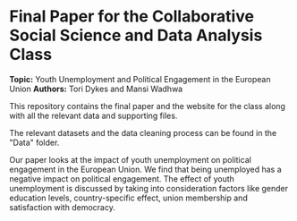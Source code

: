 # Final Paper for the Collaborative Social Science and Data Analysis Class

**Topic:** Youth Unemployment and Political Engagement in the European Union
**Authors:** Tori Dykes and Mansi Wadhwa

This repository contains the final paper and the website for the class along with all the relevant data and supporting files.

The relevant datasets and the data cleaning process can be found in the "Data" folder. 

Our paper looks at the impact of youth unemployment on political engagement in the European Union. We find that being unemployed has a negative impact on political engagement. The effect of youth unemployment is discussed by taking into consideration factors like gender education levels, country-specific effect, union membership and satisfaction with democracy. 

